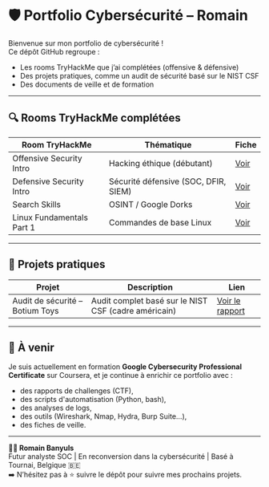 # 🛡️ Portfolio Cybersécurité – Romain

Bienvenue sur mon portfolio de cybersécurité !  
Ce dépôt GitHub regroupe :

- Les rooms TryHackMe que j’ai complétées (offensive & défensive)
- Des projets pratiques, comme un audit de sécurité basé sur le NIST CSF
- Des documents de veille et de formation

---

## 🔍 Rooms TryHackMe complétées

| Room TryHackMe               | Thématique                             | Fiche                                 |
|-----------------------------|----------------------------------------|---------------------------------------|
| Offensive Security Intro    | Hacking éthique (débutant)             | [Voir](rooms/Offensive_Security_Intro.md) |
| Defensive Security Intro    | Sécurité défensive (SOC, DFIR, SIEM)   | [Voir](rooms/Defensive_Security_Intro.md) |
| Search Skills               | OSINT / Google Dorks                   | [Voir](rooms/Search_Skills.md)        |
| Linux Fundamentals Part 1   | Commandes de base Linux                | [Voir](rooms/Linux_Fundamentals_Part1.md) |

---

## 🧾 Projets pratiques

| Projet                            | Description                                           | Lien                           |
|----------------------------------|-------------------------------------------------------|--------------------------------|
| Audit de sécurité – Botium Toys  | Audit complet basé sur le NIST CSF (cadre américain) | [Voir le rapport](audit-botium-toys/Audit.md) |

---

## 🔧 À venir

Je suis actuellement en formation **Google Cybersecurity Professional Certificate** sur Coursera, et je continue à enrichir ce portfolio avec :

- des rapports de challenges (CTF),
- des scripts d'automatisation (Python, bash),
- des analyses de logs,
- des outils (Wireshark, Nmap, Hydra, Burp Suite…),
- des fiches de veille.

---

**🧑‍💻 Romain Banyuls**  
Futur analyste SOC | En reconversion dans la cybersécurité | Basé à Tournai, Belgique 🇧🇪  
➡️ N’hésitez pas à ⭐ suivre le dépôt pour suivre mes prochains projets.
